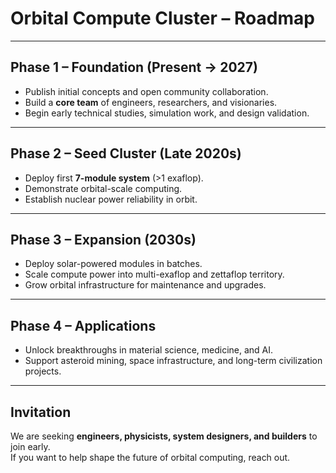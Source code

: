 # Orbital Compute Cluster – Roadmap

---

## Phase 1 – Foundation (Present → 2027)
- Publish initial concepts and open community collaboration.  
- Build a **core team** of engineers, researchers, and visionaries.  
- Begin early technical studies, simulation work, and design validation.  

---

## Phase 2 – Seed Cluster (Late 2020s)
- Deploy first **7-module system** (>1 exaflop).  
- Demonstrate orbital-scale computing.  
- Establish nuclear power reliability in orbit.  

---

## Phase 3 – Expansion (2030s)
- Deploy solar-powered modules in batches.  
- Scale compute power into multi-exaflop and zettaflop territory.  
- Grow orbital infrastructure for maintenance and upgrades.  

---

## Phase 4 – Applications
- Unlock breakthroughs in material science, medicine, and AI.  
- Support asteroid mining, space infrastructure, and long-term civilization projects.  

---

## Invitation
We are seeking **engineers, physicists, system designers, and builders** to join early.  
If you want to help shape the future of orbital computing, reach out.  

